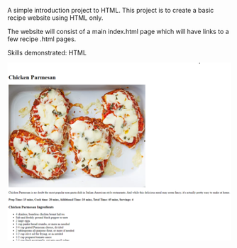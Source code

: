 A simple introduction project to HTML. This project is to create a basic recipe website using HTML only.

The website will consist of a main index.html page which will have links to a few recipe .html pages.

Skills demonstrated: HTML

![Screenshot](image.png)
